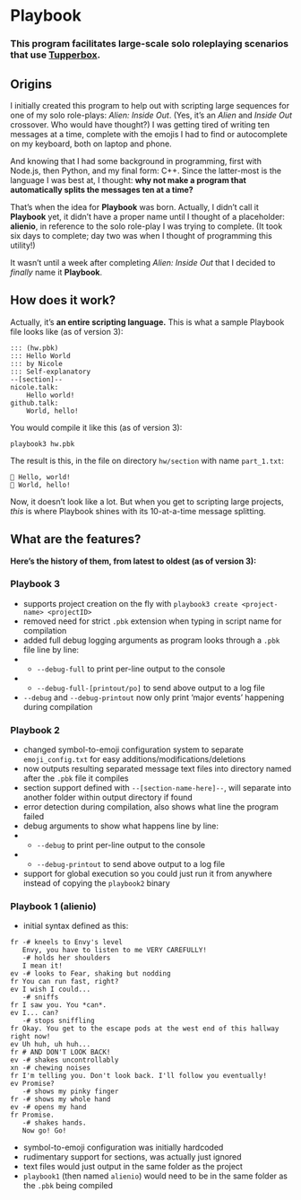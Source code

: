 # Playbook
### This program facilitates large-scale solo roleplaying scenarios that use [Tupperbox](https://tupperbox.app).
## Origins
I initially created this program to help out with scripting large sequences for one of my solo role-plays: *Alien: Inside Out*. (Yes, it’s an *Alien* and *Inside Out* crossover. Who would have thought?) I was getting tired of writing ten messages at a time, complete with the emojis I had to find or autocomplete on my keyboard, both on laptop and phone.

And knowing that I had some background in programming, first with Node.js, then Python, and my final form: C++. Since the latter-most is the language I was best at, I thought: **why not make a program that automatically splits the messages ten at a time?**

That’s when the idea for **Playbook** was born. Actually, I didn’t call it **Playbook** yet, it didn’t have a proper name until I thought of a placeholder: **alienio**, in reference to the solo role-play I was trying to complete. (It took six days to complete; day two was when I thought of programming this utility!)

It wasn’t until a week after completing *Alien: Inside Out* that I decided to *finally* name it **Playbook**.

## How does it work?
Actually, it’s **an entire scripting language.** This is what a sample Playbook file looks like (as of version 3):
```
::: (hw.pbk)
::: Hello World
::: by Nicole
::: Self-explanatory
--[section]--
nicole.talk:
    Hello world!
github.talk:
    World, hello!
```
You would compile it like this (as of version 3):
```
playbook3 hw.pbk
```
The result is this, in the file on directory `hw/section` with name `part_1.txt`:
```
👩 Hello, world!
🤖 World, hello!
```
Now, it doesn’t look like a lot. But when you get to scripting large projects, *this* is where Playbook shines with its 10-at-a-time message splitting.

## What are the features?
**Here’s the history of them, from latest to oldest (as of version 3):**
### Playbook 3
- supports project creation on the fly with `playbook3 create <project-name> <projectID>`
- removed need for strict `.pbk` extension when typing in script name for compilation
- added full debug logging arguments as program looks through a `.pbk` file line by line:
- - `--debug-full` to print per-line output to the console
- - `--debug-full-[printout/po]` to send above output to a log file
- `--debug` and `--debug-printout` now only print ‘major events’ happening during compilation

### Playbook 2
- changed symbol-to-emoji configuration system to separate `emoji_config.txt` for easy additions/modifications/deletions
- now outputs resulting separated message text files into directory named after the `.pbk` file it compiles
- section support defined with `--[section-name-here]--`, will separate into another folder within output directory if found
- error detection during compilation, also shows what line the program failed
- debug arguments to show what happens line by line:
- - `--debug` to print per-line output to the console
- - `--debug-printout` to send above output to a log file
- support for global execution so you could just run it from anywhere instead of copying the `playbook2` binary

### Playbook 1 (alienio)
- initial syntax defined as this:
```=== envy escape BEGIN ===
fr -# kneels to Envy's level
   Envy, you have to listen to me VERY CAREFULLY!
   -# holds her shoulders
   I mean it!
ev -# looks to Fear, shaking but nodding
fr You can run fast, right?
ev I wish I could...
   -# sniffs
fr I saw you. You *can*.
ev I... can?
   -# stops sniffling
fr Okay. You get to the escape pods at the west end of this hallway right now!
ev Uh huh, uh huh...
fr # AND DON'T LOOK BACK!
ev -# shakes uncontrollably
xn -# chewing noises
fr I'm telling you. Don't look back. I'll follow you eventually!
ev Promise?
   -# shows my pinky finger
fr -# shows my whole hand
ev -# opens my hand
fr Promise.
   -# shakes hands.
   Now go! Go!
```
- symbol-to-emoji configuration was initially hardcoded
- rudimentary support for sections, was actually just ignored
- text files would just output in the same folder as the project
- `playbook1` (then named `alienio`) would need to be in the same folder as the `.pbk` being compiled